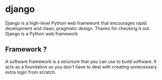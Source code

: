 # django
<p> Django is a high-level Python web framework that encourages rapid development and clean, pragmatic design. Thanks for checking it out.
<br> Django is a Python web framework
</p>



<h2>  Framework  ? </h2>
<p> A software framework is a structure that you can use to build software. It acts as a foundation so you don't have to deal with creating unnecessary extra logic from scratch. <p>

